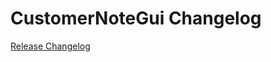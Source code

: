 # CustomerNoteGui Changelog

[Release Changelog](https://github.com/spryker/customer-note-gui/releases)
